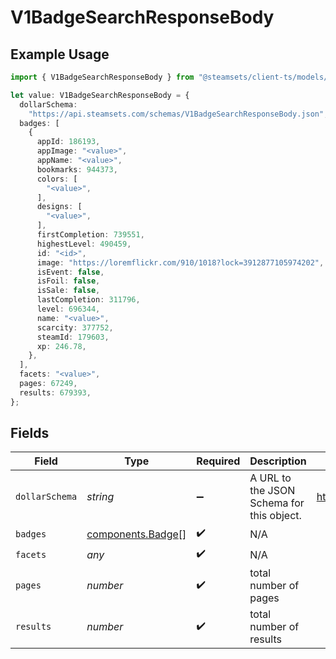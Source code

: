 # V1BadgeSearchResponseBody

## Example Usage

```typescript
import { V1BadgeSearchResponseBody } from "@steamsets/client-ts/models/components";

let value: V1BadgeSearchResponseBody = {
  dollarSchema:
    "https://api.steamsets.com/schemas/V1BadgeSearchResponseBody.json",
  badges: [
    {
      appId: 186193,
      appImage: "<value>",
      appName: "<value>",
      bookmarks: 944373,
      colors: [
        "<value>",
      ],
      designs: [
        "<value>",
      ],
      firstCompletion: 739551,
      highestLevel: 490459,
      id: "<id>",
      image: "https://loremflickr.com/910/1018?lock=3912877105974202",
      isEvent: false,
      isFoil: false,
      isSale: false,
      lastCompletion: 311796,
      level: 696344,
      name: "<value>",
      scarcity: 377752,
      steamId: 179603,
      xp: 246.78,
    },
  ],
  facets: "<value>",
  pages: 67249,
  results: 679393,
};
```

## Fields

| Field                                                            | Type                                                             | Required                                                         | Description                                                      | Example                                                          |
| ---------------------------------------------------------------- | ---------------------------------------------------------------- | ---------------------------------------------------------------- | ---------------------------------------------------------------- | ---------------------------------------------------------------- |
| `dollarSchema`                                                   | *string*                                                         | :heavy_minus_sign:                                               | A URL to the JSON Schema for this object.                        | https://api.steamsets.com/schemas/V1BadgeSearchResponseBody.json |
| `badges`                                                         | [components.Badge](../../models/components/badge.md)[]           | :heavy_check_mark:                                               | N/A                                                              |                                                                  |
| `facets`                                                         | *any*                                                            | :heavy_check_mark:                                               | N/A                                                              |                                                                  |
| `pages`                                                          | *number*                                                         | :heavy_check_mark:                                               | total number of pages                                            |                                                                  |
| `results`                                                        | *number*                                                         | :heavy_check_mark:                                               | total number of results                                          |                                                                  |